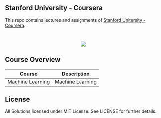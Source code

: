 Stanford University - Coursera
---

This repo contains lectures and assignments of [Stanford Unitersity - Coursera](http://online.stanford.edu/).

<br/>
<p align="center">
  <img src="https://d9tyu2epg3boq.cloudfront.net/institutions/stanford.png">
</p>

## Course Overview

| Course | Description |
|--------------------------------------------------------------------------------------------------------------|-------------------------------------------------------------------------------------------------------------------------------------------------------------------|
| [Machine Learning](https://github.com/tuanavu/coursera-stanford/tree/master/machine_learning) | Machine Learning |

## License

All Solutions licensed under MIT License. See LICENSE for further details.
